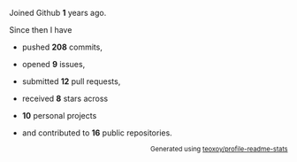 Joined Github **1** years ago.

Since then I have 

- pushed **208** commits, 

- opened **9** issues, 

- submitted **12** pull requests, 

- received **8** stars across 

- **10** personal projects 

- and contributed to **16** public repositories.


<p align="right"><sub>Generated using <a href="https://github.com/marketplace/actions/profile-readme-stats">teoxoy/profile-readme-stats</a></sub></p>
